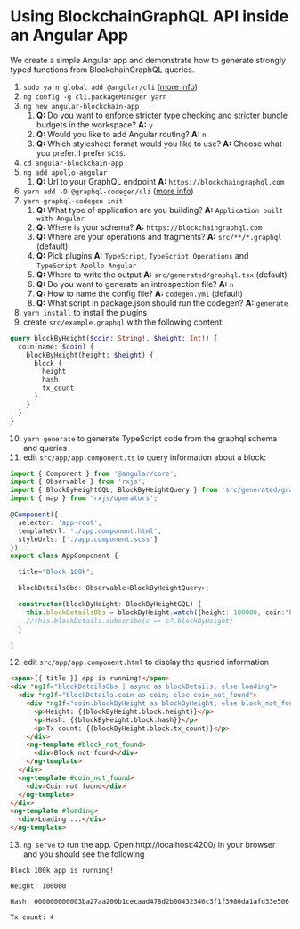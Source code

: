 # Using BlockchainGraphQL API inside an Angular App

We create a simple Angular app and demonstrate how to generate strongly typed functions from BlockchainGraphQL queries.

1) `sudo yarn global add @angular/cli` ([more info](https://cli.angular.io/))
2) `ng config -g cli.packageManager yarn`
3) `ng new angular-blockchain-app`
    1) **Q:** Do you want to enforce stricter type checking and stricter bundle budgets in the workspace? **A:** `y`
    2) **Q:** Would you like to add Angular routing? **A:** `n`
    3) **Q:** Which stylesheet format would you like to use? **A:** Choose what you prefer. I prefer `SCSS`.
4) `cd angular-blockchain-app`
5) `ng add apollo-angular`
    1) **Q:** Url to your GraphQL endpoint **A:** `https://blockchaingraphql.com`
6) `yarn add -D @graphql-codegen/cli` ([more info](https://graphql-code-generator.com/docs/getting-started/index))
7) `yarn graphql-codegen init`
    1) **Q:** What type of application are you building? **A:** `Application built with Angular`
    2) **Q:** Where is your schema? **A:** `https://blockchaingraphql.com`
    3) **Q:** Where are your operations and fragments? **A:** `src/**/*.graphql` (default)
    4) **Q:** Pick plugins **A:** `TypeScript`, `TypeScript Operations` and `TypeScript Apollo Angular`
    5) **Q:** Where to write the output **A:** `src/generated/graphql.tsx` (default)
    6) **Q:** Do you want to generate an introspection file? **A:** `n`
    7) **Q:** How to name the config file? **A:** `codegen.yml` (default)
    8) **Q:** What script in package.json should run the codegen? **A:** `generate`
8) `yarn install` to install the plugins
9) create `src/example.graphql` with the following content:
```GraphQL
query blockByHeight($coin: String!, $height: Int!) {
  coin(name: $coin) {
    blockByHeight(height: $height) {
      block {
        height
        hash
        tx_count
      }
    }
  }
}
```
10) `yarn generate` to generate TypeScript code from the graphql schema and queries
11) edit `src/app/app.component.ts` to query information about a block:
```TypeScript
import { Component } from '@angular/core';
import { Observable } from 'rxjs';
import { BlockByHeightGQL, BlockByHeightQuery } from 'src/generated/graphql';
import { map } from 'rxjs/operators';

@Component({
  selector: 'app-root',
  templateUrl: './app.component.html',
  styleUrls: ['./app.component.scss']
})
export class AppComponent {

  title="Block 100k";

  blockDetailsObs: Observable<BlockByHeightQuery>;

  constructor(blockByHeight: BlockByHeightGQL) {
    this.blockDetailsObs = blockByHeight.watch({height: 100000, coin:"bitcoin"}).valueChanges.pipe(map(result => result.data));
    //this.blockDetails.subscribe(e => e?.blockByHeight)
  }

}

```
12) edit `src/app/app.component.html` to display the queried information
```html
<span>{{ title }} app is running!</span>
<div *ngIf="blockDetailsObs | async as blockDetails; else loading">
  <div *ngIf="blockDetails.coin as coin; else coin_not_found">
    <div *ngIf="coin.blockByHeight as blockByHeight; else block_not_found">
      <p>Height: {{blockByHeight.block.height}}</p>
      <p>Hash: {{blockByHeight.block.hash}}</p>
      <p>Tx count: {{blockByHeight.block.tx_count}}</p>
    </div>
    <ng-template #block_not_found>
      <div>Block not found</div>
    </ng-template>
  </div>
  <ng-template #coin_not_found>
    <div>Coin not found</div>
  </ng-template>
</div>
<ng-template #loading>
  <div>Loading ...</div>
</ng-template>
```
13) `ng serve` to run the app. Open http://localhost:4200/ in your browser and you should see the following
```
Block 100k app is running!

Height: 100000

Hash: 000000000003ba27aa200b1cecaad478d2b00432346c3f1f3986da1afd33e506

Tx count: 4
```
